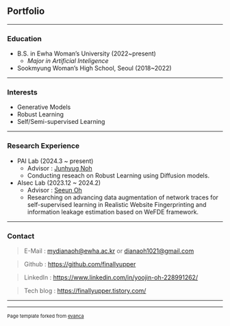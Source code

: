 ## Portfolio

---

### Education

- B.S. in Ewha Woman’s University (2022~present)
    - *Major in Artificial Inteligence*
- Sookmyung Woman’s High School, Seoul (2018~2022)

---

### Interests

- Generative Models
- Robust Learning
- Self/Semi-supervised Learning

---

### Research Experience

- PAI Lab (2024.3 ~ present)
    - Advisor : [Junhyug Noh](https://scholar.google.com/citations?user=VJgEpXEAAAAJ)
    - Conducting reseach on Robust Learning using Diffusion models.
- AIsec Lab (2023.12 ~ 2024.2)
    - Advisor : [Seeun Oh](https://scholar.google.com/citations?user=g7-iArAAAAAJ&hl=ko)
    - Researching on advancing data augmentation of network traces for self-supervised learning in Realistic Website Fingerprinting and information leakage estimation based on WeFDE framework.

---

### Contact

> E-Mail : [mydianaoh@ewha.ac.kr](mailto:mydianaoh@ewha.ac.kr) or [dianaoh1021@gmail.com](mailto:dianaoh1021@gmail.com)
> 

> Github : https://github.com/finallyupper
> 

> LinkedIn : https://www.linkedin.com/in/yoojin-oh-228991262/
> 

> Tech blog : https://finallyupper.tistory.com/
>

---

---
<p style="font-size:11px">Page template forked from <a href="https://github.com/evanca/quick-portfolio">evanca</a></p>
<!-- Remove above link if you don't want to attibute -->
